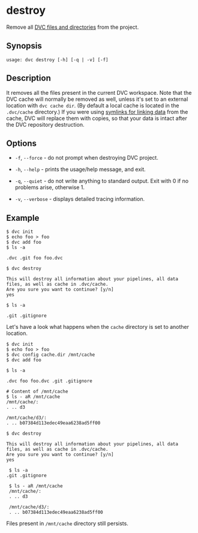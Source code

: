# destroy

Remove all
[DVC files and directories](/doc/user-guide/dvc-files-and-directories) from the
project.

## Synopsis

```usage
usage: dvc destroy [-h] [-q | -v] [-f]
```

## Description

It removes all the files present in the current DVC workspace. Note that the DVC
cache will normally be removed as well, unless it's set to an external location
with `dvc cache dir`. (By default a local cache is located in the `.dvc/cache`
directory.) If you were using
[symlinks for linking data](/doc/user-guide/large-dataset-optimization) from the
cache, DVC will replace them with copies, so that your data is intact after the
DVC repository destruction.

## Options

- `-f`, `--force` - do not prompt when destroying DVC project.

- `-h`, `--help` - prints the usage/help message, and exit.

- `-q`, `--quiet` - do not write anything to standard output. Exit with 0 if no
  problems arise, otherwise 1.

- `-v`, `--verbose` - displays detailed tracing information.

## Example

```dvc
$ dvc init
$ echo foo > foo
$ dvc add foo
$ ls -a

.dvc .git foo foo.dvc

$ dvc destroy

This will destroy all information about your pipelines, all data files, as well as cache in .dvc/cache.
Are you sure you want to continue? [y/n]
yes

$ ls -a

.git .gitignore
```

Let's have a look what happens when the `cache` directory is set to another
location.

```dvc
$ dvc init
$ echo foo > foo
$ dvc config cache.dir /mnt/cache
$ dvc add foo

$ ls -a

.dvc foo foo.dvc .git .gitignore

# Content of /mnt/cache
$ ls - aR /mnt/cache
/mnt/cache/:
. .. d3

/mnt/cache/d3/:
. .. b07384d113edec49eaa6238ad5ff00

$ dvc destroy

This will destroy all information about your pipelines, all data files, as well as cache in .dvc/cache.
Are you sure you want to continue? [y/n]
yes

 $ ls -a
.git .gitignore

 $ ls - aR /mnt/cache
 /mnt/cache/:
 . .. d3

 /mnt/cache/d3/:
 . .. b07384d113edec49eaa6238ad5ff00
```

Files present in `/mnt/cache` directory still persists.
